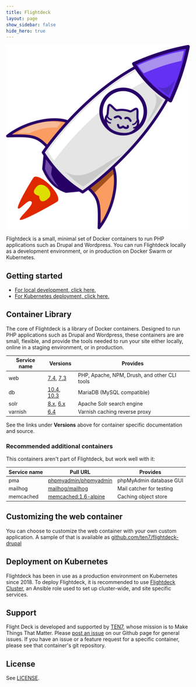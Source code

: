 ```yaml
---
title: Flightdeck
layout: page
show_sidebar: false
hide_hero: true
---
```


![Flightdeck logo](flightdeck.svg)

Flightdeck is a small, minimal set of Docker containers to run PHP applications such as Drupal and Wordpress. You can run Flightdeck locally as a development environment, or in production on Docker Swarm or Kubernetes.

## Getting started

-   [For local development, click here.](getting-started-locally.md)
-   [For Kubernetes deployment, click here.](getting-started-k8s.md)

## Container Library

The core of Flightdeck is a library of Docker containers. Designed to run PHP applications such as Drupal and Wordpress, these containers are are small, flexible, and provide the tools needed to run your site either locally, online in a staging environment, or in production.

| Service name | Versions                                                                                                 | Provides                                     |
| ------------ | -------------------------------------------------------------------------------------------------------- | -------------------------------------------- |
| web          | [7.4](https://github.com/ten7/flightdeck-web-7.4/), [7.3](https://github.com/ten7/flightdeck-web-7.3/)   | PHP, Apache, NPM, Drush, and other CLI tools |
| db           | [10.4](https://github.com/ten7/flightdeck-db-10.4/), [10.3](https://github.com/ten7/flightdeck-db-10.3/) | MariaDB (MySQL compatible)                   |
| solr         | [8.x](https://github.com/ten7/flightdeck-solr-8/), [6.x](https://github.com/ten7/flightdeck-solr-6/)     | Apache Solr search engine                    |
| varnish      | [6.4](https://github.com/ten7/flightdeck-varnish-6.4/)                                                   | Varnish caching reverse proxy                |

See the links under **Versions** above for container specific documentation and source.

### Recommended additional containers

This containers aren't part of Flightdeck, but work well with it:

| Service name | Pull URL                                                            | Provides                 |
| ------------ | ------------------------------------------------------------------- | ------------------------ |
| pma          | [phpmyadmin/phpmyadmin](https://github.com//phpmyadmin/phpmyadmin/) | phpMyAdmin database GUI  |
| mailhog      | [mailhog/mailhog](https://github.com//mailhog/mailhog/)             | Mail catcher for testing |
| memcached    | [memcached:1.6-alpine](https://hub.docker.com/_/memcached/)         | Caching object store     |

## Customizing the web container

You can choose to customize the web container with your own custom application. A sample of that is available as [github.com/ten7/flightdeck-drupal](https://github.com/ten7/flightdeck-drupal)

## Deployment on Kubernetes

Flightdeck has been in use as a production environment on Kubernetes since 2018. To deploy Flightdeck, it is recommended to use [Flightdeck Cluster](https://github.com/ten7/ansible-role-flightdeck-cluster), an Ansible role used to set up cluster-wide, and site specific services.

## Support

Flight Deck is developed and supported by [TEN7](https://ten7.com/), whose mission is to Make Things That Matter. Please [post an issue](https://github.com/ten7/flightdeck.ten7.com/issues/new) on our Github page for general issues. If you have an issue or a feature request for a specific container, please see that container's git repository.

## License

See [LICENSE](https://raw.githubusercontent.com/ten7/flightdeck.ten7.com/master/LICENSE).
